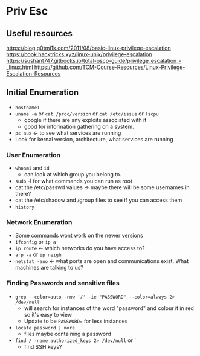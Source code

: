 # Priv Esc

## Useful resources
https://blog.g0tmi1k.com/2011/08/basic-linux-privilege-escalation
https://book.hacktricks.xyz/linux-unix/privilege-escalation
https://sushant747.gitbooks.io/total-oscp-guide/privilege_escalation_-_linux.html
https://github.com/TCM-Course-Resources/Linux-Privilege-Escalation-Resources

## Initial Enumeration
* `hostname1`
* `uname -a` or `cat /proc/version` or `cat /etc/issue` or `lscpu`
    * google if there are any exploits associated with it
    * good for information gathering on a system.
* `ps aux` <- to see what services are running
* Look for kernal version, architecture, what services are running

### User Enumeration
* `whoami` and `id`
    * can look at which group you belong to.
* `sudo` -l for what commands you can run as root
* cat the /etc/passwd values -> maybe there will be some usernames in there?
* cat the /etc/shadow and /group files to see if you can access them
* `history`

### Network Enumeration
* Some commands wont work on the newer versions
* `ifconfig` or `ip a`
* `ip route` <- which networks do you have access to?
* `arp -a` or `ip neigh`
* `netstat -ano` <- what ports are open and communications exist. What machines are talking to us?

### Finding Passwords and sensitive files
* `grep --color=auto -rnw '/' -ie "PASSWORD" --color=always 2> /dev/null`
    * will search for instances of the word "password" and colour it in red so it's easy to view
    * Update to be `PASSWORD=` for less instances
* `locate password | more`
    * files maybe containing a password
* `find / -name authorized_keys 2> /dev/null` or `
    * find SSH keys?